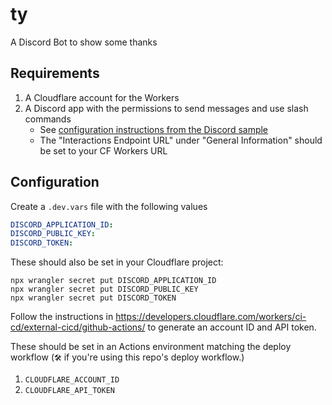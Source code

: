 # ty
A Discord Bot to show some thanks


## Requirements

1. A Cloudflare account for the Workers
1. A Discord app with the permissions to send messages and use slash commands
    * See [configuration instructions from the Discord sample](https://discord.com/developers/applications)
    * The "Interactions Endpoint URL" under "General Information" should be set to your CF Workers URL

## Configuration

Create a `.dev.vars` file with the following values

```yaml
DISCORD_APPLICATION_ID:
DISCORD_PUBLIC_KEY:
DISCORD_TOKEN:
```

These should also be set in your Cloudflare project:

```shell
npx wrangler secret put DISCORD_APPLICATION_ID
npx wrangler secret put DISCORD_PUBLIC_KEY
npx wrangler secret put DISCORD_TOKEN
```

Follow the instructions in https://developers.cloudflare.com/workers/ci-cd/external-cicd/github-actions/
to generate an account ID and API token.

These should be set in an Actions environment matching the deploy workflow (`🛠️` if you're using this repo's deploy workflow.)
1. `CLOUDFLARE_ACCOUNT_ID`
2. `CLOUDFLARE_API_TOKEN`

